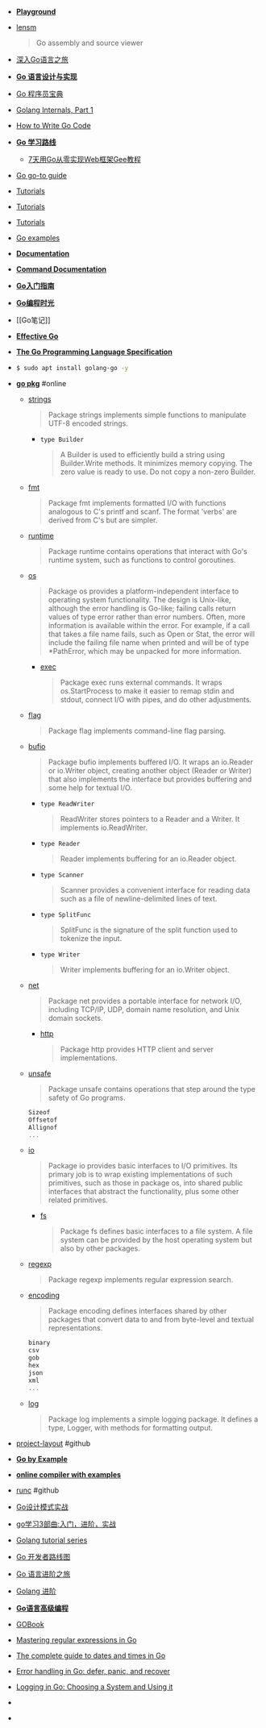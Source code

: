 
- [**Playground**](https://goplay.tools/)

- [lensm](https://github.com/loov/lensm)
  > Go assembly and source viewer

- [深入Go语言之旅](https://go.cyub.vip/)
- [**Go 语言设计与实现**](https://draveness.me/golang/)

- [Go 程序员宝典](https://shgopher.github.io/GOFamily/)

- [Golang Internals, Part 1](https://www.altoros.com/blog/golang-internals-part-1-main-concepts-and-project-structure/)

- [How to Write Go Code](https://go.dev/doc/code)
- [**Go 学习路线**](https://github.com/rosedblabs/go-learning)
  - [7天用Go从零实现Web框架Gee教程](https://geektutu.com/post/gee.html)
- [Go go-to guide](https://yourbasic.org/golang/)
- [Tutorials](https://go.dev/doc/tutorial/)
- [Tutorials](https://zetcode.com/all/#go)
- [Tutorials](https://tutorialedge.net/course/golang/)
- [Go examples](https://www.dotnetperls.com/s#go)
- [**Documentation**](https://go.dev/doc/)
- [**Command Documentation**](https://go.dev/doc/cmd)
- [**Go入门指南**](https://go.timpaik.top/)
- [**Go编程时光**](https://golang.iswbm.com/index.html)
- [[Go笔记]]
- [**Effective Go**](https://go.dev/doc/effective_go)
- [**The Go Programming Language Specification**](https://go.dev/ref/spec)
- ```bash
  $ sudo apt install golang-go -y
  ```
- [**go pkg**](https://pkg.go.dev/) #online
  - [strings](https://pkg.go.dev/strings)
    > Package strings implements simple functions to manipulate UTF-8 encoded strings.
    - `type Builder`
      > A Builder is used to efficiently build a string using Builder.Write methods. It minimizes memory copying. The zero value is ready to use. Do not copy a non-zero Builder.
  - [fmt](https://pkg.go.dev/fmt)
    > Package fmt implements formatted I/O with functions analogous to C's printf and scanf. The format 'verbs' are derived from C's but are simpler.
  - [runtime](https://pkg.go.dev/runtime)
    > Package runtime contains operations that interact with Go's runtime system, such as functions to control goroutines.
  - [os](https://pkg.go.dev/os)
    > Package os provides a platform-independent interface to operating system functionality. The design is Unix-like, although the error handling is Go-like; failing calls return values of type error rather than error numbers. Often, more information is available within the error. For example, if a call that takes a file name fails, such as Open or Stat, the error will include the failing file name when printed and will be of type *PathError, which may be unpacked for more information.
    - [exec](https://pkg.go.dev/os/exec)
      > Package exec runs external commands. It wraps os.StartProcess to make it easier to remap stdin and stdout, connect I/O with pipes, and do other adjustments.
  - [flag](https://pkg.go.dev/flag)
    > Package flag implements command-line flag parsing.
  - [bufio](https://pkg.go.dev/bufio)
    > Package bufio implements buffered I/O. It wraps an io.Reader or io.Writer object, creating another object (Reader or Writer) that also implements the interface but provides buffering and some help for textual I/O.
    - `type ReadWriter`
      > ReadWriter stores pointers to a Reader and a Writer. It implements io.ReadWriter.
    - `type Reader`
      > Reader implements buffering for an io.Reader object.
    - `type Scanner`
      > Scanner provides a convenient interface for reading data such as a file of newline-delimited lines of text. 
    - `type SplitFunc`
      > SplitFunc is the signature of the split function used to tokenize the input. 
    - `type Writer`
      > Writer implements buffering for an io.Writer object.
  - [net](https://pkg.go.dev/net)
    > Package net provides a portable interface for network I/O, including TCP/IP, UDP, domain name resolution, and Unix domain sockets.
    - [http](https://pkg.go.dev/net/http@go1.22.1)
      > Package http provides HTTP client and server implementations.
  - [unsafe](https://pkg.go.dev/unsafe)
    > Package unsafe contains operations that step around the type safety of Go programs.
    ```go
    Sizeof
    Offsetof
    Allignof
    ...
    ```
  - [io](https://pkg.go.dev/io)
    > Package io provides basic interfaces to I/O primitives. Its primary job is to wrap existing implementations of such primitives, such as those in package os, into shared public interfaces that abstract the functionality, plus some other related primitives.
    - [fs](https://pkg.go.dev/io/fs)
      > Package fs defines basic interfaces to a file system. A file system can be provided by the host operating system but also by other packages.
  - [regexp](https://pkg.go.dev/regexp)
    > Package regexp implements regular expression search.
  - [encoding](https://pkg.go.dev/encoding)
    > Package encoding defines interfaces shared by other packages that convert data to and from byte-level and textual representations.
    ```go
    binary
    csv
    gob
    hex
    json
    xml
    ...
    ```
  - [log](https://pkg.go.dev/log)
    > Package log implements a simple logging package. It defines a type, Logger, with methods for formatting output. 
- [project-layout](https://github.com/golang-standards/project-layout) #github
- [**Go by Example**](https://gobyexample.com/)
- [**online compiler with examples**](https://goplay.tools/)
- [runc](https://github.com/opencontainers/runc) #github
- [Go设计模式实战](https://tigerb.cn/go/#/patterns/template)
- [go学习3部曲:入门，进阶，实战](https://www.kancloud.cn/gofor/golang-learn/2571648)
- [Golang tutorial series](https://golangbot.com/learn-golang-series/)
- [Go 开发者路线图](https://github.com/debuginn/golang-developer-roadmap-cn?tab=readme-ov-file)
- [Go 语言进阶之旅](https://golang1.eddycjy.com/)
- [Golang 进阶](https://github.com/weirubo/intermediate_go?tab=readme-ov-file)
- [**Go语言高级编程**](https://chai2010.cn/advanced-go-programming-book/index.html)
- [GOBook](https://github.com/hapi666/GOBook)
- [Mastering regular expressions in Go](https://www.honeybadger.io/blog/a-definitive-guide-to-regular-expressions-in-go/)
- [The complete guide to dates and times in Go](https://www.honeybadger.io/blog/complete-guide-to-dates-and-times-in-go/)
- [Error handling in Go: defer, panic, and recover](https://www.honeybadger.io/blog/go-exception-handling/)
- [Logging in Go: Choosing a System and Using it](https://www.honeybadger.io/blog/golang-logging/)
- []()
- []()